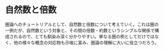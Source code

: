 
# 自然数と倍数

圏論へのチュートリアルとして、自然数と倍数について考えていく。これは圏の一例だが、自然数という対象と、その間の倍数・約数というシンプルな関係で構成されるので、とても馴染み深く分かりやすい。単なる圏の例としてだけではなく、他の様々な概念の対応物も示唆に富み、圏論の理解に大いに役立つだろう。




